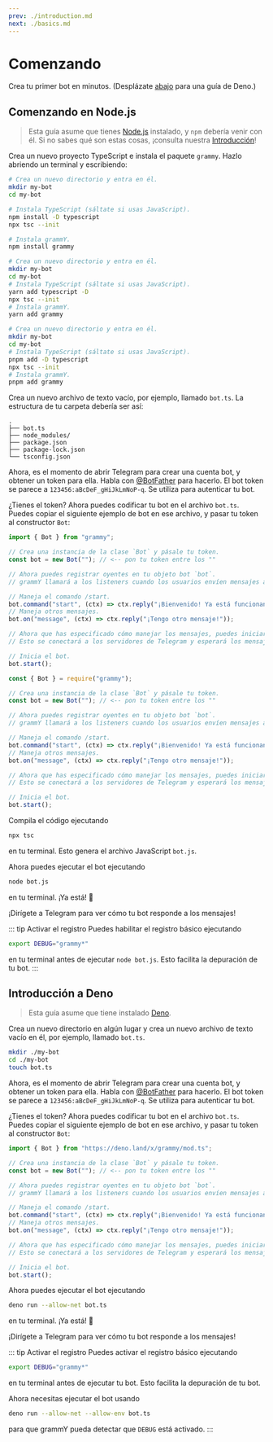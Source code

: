 ```yaml
---
prev: ./introduction.md
next: ./basics.md
---
```


# Comenzando

Crea tu primer bot en minutos. (Desplázate [abajo](#comenzando-en-deno) para una guía de Deno.)

## Comenzando en Node.js

> Esta guía asume que tienes [Node.js](https://nodejs.org) instalado, y `npm` debería venir con él.
> Si no sabes qué son estas cosas, ¡consulta nuestra [Introducción](./introduction.md)!

Crea un nuevo proyecto TypeScript e instala el paquete `grammy`.
Hazlo abriendo un terminal y escribiendo:

<CodeGroup>
 <CodeGroupItem title="NPM" active>

```sh
# Crea un nuevo directorio y entra en él.
mkdir my-bot
cd my-bot

# Instala TypeScript (sáltate si usas JavaScript).
npm install -D typescript
npx tsc --init

# Instala grammY.
npm install grammy
```

</CodeGroupItem>
 <CodeGroupItem title="Yarn">

```sh
# Crea un nuevo directorio y entra en él.
mkdir my-bot
cd my-bot
# Instala TypeScript (sáltate si usas JavaScript).
yarn add typescript -D
npx tsc --init
# Instala grammY.
yarn add grammy
```

</CodeGroupItem>
  <CodeGroupItem title="pnpm">

```sh
# Crea un nuevo directorio y entra en él.
mkdir my-bot
cd my-bot
# Instala TypeScript (sáltate si usas JavaScript).
pnpm add -D typescript
npx tsc --init
# Instala grammY.
pnpm add grammy
```

</CodeGroupItem>
</CodeGroup>

Crea un nuevo archivo de texto vacío, por ejemplo, llamado `bot.ts`.
La estructura de tu carpeta debería ser así:

```asciiart:no-line-numbers
.
├── bot.ts
├── node_modules/
├── package.json
├── package-lock.json
└── tsconfig.json
```

Ahora, es el momento de abrir Telegram para crear una cuenta bot, y obtener un token para ella.
Habla con [@BotFather](https://t.me/BotFather) para hacerlo.
El bot token se parece a `123456:aBcDeF_gHiJkLmNoP-q`.
Se utiliza para autenticar tu bot.

¿Tienes el token? Ahora puedes codificar tu bot en el archivo `bot.ts`.
Puedes copiar el siguiente ejemplo de bot en ese archivo, y pasar tu token al constructor `Bot`:

<CodeGroup>
 <CodeGroupItem title="TypeScript" active>

```ts
import { Bot } from "grammy";

// Crea una instancia de la clase `Bot` y pásale tu token.
const bot = new Bot(""); // <-- pon tu token entre los ""

// Ahora puedes registrar oyentes en tu objeto bot `bot`.
// grammY llamará a los listeners cuando los usuarios envíen mensajes a tu bot.

// Maneja el comando /start.
bot.command("start", (ctx) => ctx.reply("¡Bienvenido! Ya está funcionando."));
// Maneja otros mensajes.
bot.on("message", (ctx) => ctx.reply("¡Tengo otro mensaje!"));

// Ahora que has especificado cómo manejar los mensajes, puedes iniciar tu bot.
// Esto se conectará a los servidores de Telegram y esperará los mensajes.

// Inicia el bot.
bot.start();
```

</CodeGroupItem>
 <CodeGroupItem title="JavaScript">

```js
const { Bot } = require("grammy");

// Crea una instancia de la clase `Bot` y pásale tu token.
const bot = new Bot(""); // <-- pon tu token entre los ""

// Ahora puedes registrar oyentes en tu objeto bot `bot`.
// grammY llamará a los listeners cuando los usuarios envíen mensajes a tu bot.

// Maneja el comando /start.
bot.command("start", (ctx) => ctx.reply("¡Bienvenido! Ya está funcionando."));
// Maneja otros mensajes.
bot.on("message", (ctx) => ctx.reply("¡Tengo otro mensaje!"));

// Ahora que has especificado cómo manejar los mensajes, puedes iniciar tu bot.
// Esto se conectará a los servidores de Telegram y esperará los mensajes.

// Inicia el bot.
bot.start();
```

</CodeGroupItem>
</CodeGroup>

Compila el código ejecutando

```sh
npx tsc
```

en tu terminal.
Esto genera el archivo JavaScript `bot.js`.

Ahora puedes ejecutar el bot ejecutando

```sh
node bot.js
```

en tu terminal.
¡Ya está! :tada:

¡Dirígete a Telegram para ver cómo tu bot responde a los mensajes!

::: tip Activar el registro
Puedes habilitar el registro básico ejecutando

```sh
export DEBUG="grammy*"
```

en tu terminal antes de ejecutar `node bot.js`.
Esto facilita la depuración de tu bot.
:::

## Introducción a Deno

> Esta guía asume que tiene instalado [Deno](https://deno.com/runtime).

Crea un nuevo directorio en algún lugar y crea un nuevo archivo de texto vacío en él, por ejemplo, llamado `bot.ts`.

```sh
mkdir ./my-bot
cd ./my-bot
touch bot.ts
```

Ahora, es el momento de abrir Telegram para crear una cuenta bot, y obtener un token para ella.
Habla con [@BotFather](https://t.me/BotFather) para hacerlo.
El bot token se parece a `123456:aBcDeF_gHiJkLmNoP-q`.
Se utiliza para autenticar tu bot.

¿Tienes el token? Ahora puedes codificar tu bot en el archivo `bot.ts`.
Puedes copiar el siguiente ejemplo de bot en ese archivo, y pasar tu token al constructor `Bot`:

```ts
import { Bot } from "https://deno.land/x/grammy/mod.ts";

// Crea una instancia de la clase `Bot` y pásale tu token.
const bot = new Bot(""); // <-- pon tu token entre los ""

// Ahora puedes registrar oyentes en tu objeto bot `bot`.
// grammY llamará a los listeners cuando los usuarios envíen mensajes a tu bot.

// Maneja el comando /start.
bot.command("start", (ctx) => ctx.reply("¡Bienvenido! Ya está funcionando."));
// Maneja otros mensajes.
bot.on("message", (ctx) => ctx.reply("¡Tengo otro mensaje!"));

// Ahora que has especificado cómo manejar los mensajes, puedes iniciar tu bot.
// Esto se conectará a los servidores de Telegram y esperará los mensajes.

// Inicia el bot.
bot.start();
```

Ahora puedes ejecutar el bot ejecutando

```sh
deno run --allow-net bot.ts
```

en tu terminal.
¡Ya está! :tada:

¡Dirígete a Telegram para ver cómo tu bot responde a los mensajes!

::: tip Activar el registro
Puedes activar el registro básico ejecutando

```sh
export DEBUG="grammy*"
```

en tu terminal antes de ejecutar tu bot.
Esto facilita la depuración de tu bot.

Ahora necesitas ejecutar el bot usando

```sh
deno run --allow-net --allow-env bot.ts
```

para que grammY pueda detectar que `DEBUG` está activado.
:::
